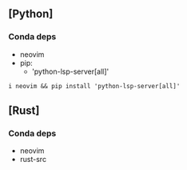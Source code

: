 ## [Python]
### Conda deps
- neovim 
- pip:
  - 'python-lsp-server[all]'
```
i neovim && pip install 'python-lsp-server[all]'
```

## [Rust]
### Conda deps
- neovim
- rust-src
